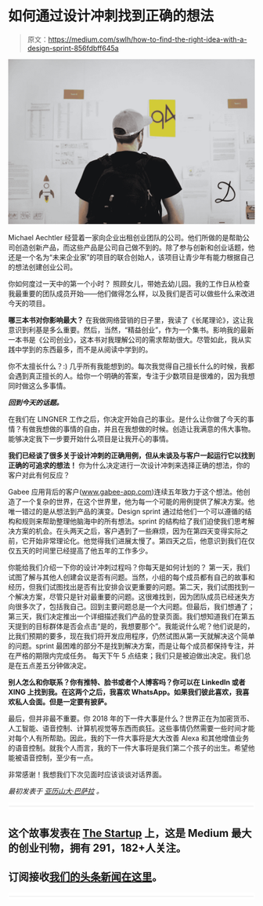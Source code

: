 # 如何通过设计冲刺找到正确的想法

> 原文：<https://medium.com/swlh/how-to-find-the-right-idea-with-a-design-sprint-856fdbff645a>

![](img/eb91f83ad6204c9a31e42381fa0ea0ad.png)

Michael Aechtler 经营着一家向企业出租创业团队的公司。他们所做的是帮助公司创造创新产品，而这些产品是公司自己做不到的。除了参与创新和创业话题，他还是一个名为“未来企业家”的项目的联合创始人，该项目让青少年有能力根据自己的想法创建创业公司。

你如何度过一天中的第一个小时？
照顾女儿，带她去幼儿园。我的工作日从检查我最重要的团队成员开始——他们做得怎么样，以及我们是否可以做些什么来改进今天的项目。

**哪三本书对你影响最大？**
在我做网络营销的日子里，我读了《长尾理论》，这让我意识到利基是多么重要。然后，当然，“精益创业”，作为一个集书。影响我的最新一本书是《公司创业》，这本书对我理解公司的需求帮助很大。尽管如此，我从实践中学到的东西最多，而不是从阅读中学到的。

你不太擅长什么？:)
几乎所有我能想到的。每次我觉得自己擅长什么的时候，我都会遇到真正擅长的人。给你一个明确的答案，专注于少数项目是很难的，因为我想同时做这么多事情。

***回到今天的话题。***

在我们在 LINGNER 工作之后，你决定开始自己的事业。是什么让你做了今天的事情？有做我想做的事情的自由，并且在我想做的时候。创造让我满意的伟大事物。能够决定我下一步要开始什么项目是让我开心的事情。

**我们已经谈了很多关于设计冲刺的正确用例，但从未谈及与客户一起运行它以找到正确的可追求的想法！**
你为什么决定进行一次设计冲刺来选择正确的想法，你的客户对此有何反应？

Gabee 应用背后的客户(www.gabee-app.com)连续五年致力于这个想法。他创造了一个复杂的世界，在这个世界里，他为每一个可能的用例提供了解决方案。他唯一错过的是从想法到产品的演变。Design sprint 通过给他们一个可以遵循的结构和规则来帮助整理他脑海中的所有想法。sprint 的结构给了我们迫使我们思考解决方案的机会。在头两天之后，客户遇到了一些麻烦，因为在第四天变得实际之前，它开始非常理论化。他觉得我们进展太慢了。第四天之后，他意识到我们在仅仅五天的时间里已经提高了他五年的工作多少。

你能给我们介绍一下你的设计冲刺过程吗？你每天是如何计划的？
第一天，我们试图了解与其他人创建会议是否有问题。当然，小组的每个成员都有自己的故事和经历，但我们试图找出是否有比安排会议更重要的问题。第二天，我们试图找到一个解决方案，尽管只是针对最重要的问题。这很难找到，因为团队成员已经迷失方向很多次了，包括我自己。回到主要问题总是一个大问题。但最后，我们想通了；第三天，我们决定推出一个详细描述我们产品的登录页面。我们想知道我们在第五天提到的目标群体是否会点击“是的，我想要那个”。我能说什么呢？他们说是的，比我们预期的要多，现在我们将开发应用程序，仍然试图从第一天就解决这个简单的问题。sprint 最困难的部分不是找到解决方案，而是让每个成员都保持专注，并在严格的期限内完成任务。
每天下午 5 点结束；我们只是被迫做出决定。我们总是在五点差五分钟做决定。

**别人怎么和你联系？你有推特、脸书或者个人博客吗？你可以在 LinkedIn 或者 XING 上找到我。在这两个之后，我喜欢 WhatsApp。如果我们彼此喜欢，我喜欢私人会面。但是一定要有披萨。**

最后，但并非最不重要。你 2018 年的下一件大事是什么？世界正在为加密货币、人工智能、语音控制、计算机视觉等东西而疯狂。这些事情仍然需要一些时间才能对每个人有所帮助。因此，我的下一件大事将是大大改善 Alexa 和其他增值业务的语音控制。就我个人而言，我的下一件大事将是我们第二个孩子的出生。希望他能被语音控制，至少有一点。

非常感谢！我想我们下次见面时应该谈谈对话界面。

*最初发表于* [*亚历山大·巴萨拉*](https://aleksbasara.co/2017/12/13/how-to-find-the-right-idea-design-sprint/) *。*

![](img/731acf26f5d44fdc58d99a6388fe935d.png)

## 这个故事发表在 [The Startup](https://medium.com/swlh) 上，这是 Medium 最大的创业刊物，拥有 291，182+人关注。

## 订阅接收[我们的头条新闻在这里](http://growthsupply.com/the-startup-newsletter/)。

![](img/731acf26f5d44fdc58d99a6388fe935d.png)